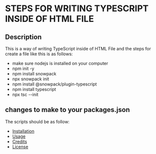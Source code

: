 # STEPS FOR WRITING TYPESCRIPT INSIDE OF HTML FILE

## Description

This is a way of writing TypeScript inside of HTML File and the steps for create a file like this is as follows:

- make sure nodejs is installed on your computer
- npm init -y
- npm install snowpack
- npx snowpack init
- npm install @snowpack/plugin-typescript
- npm install typescript
- npx tsc --init


## changes to make to your packages.json

The scripts should be as follow:

- [Installation](#installation)
- [Usage](#usage)
- [Credits](#credits)
- [License](#license)